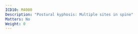```yaml
---
ICD10: M4000
Description: "Postural kyphosis: Multiple sites in spine"
Matters: No
Weight: 0
---
```


